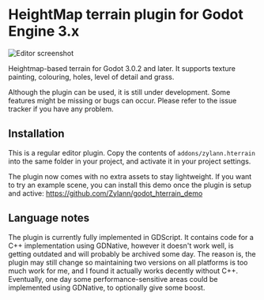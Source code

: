 HeightMap terrain plugin for Godot Engine 3.x
================================================

![Editor screenshot](https://zylannprods.fr/images/godot/plugins/hterrain/screenshots/2018_04_02.png)

Heightmap-based terrain for Godot 3.0.2 and later.
It supports texture painting, colouring, holes, level of detail and grass.

Although the plugin can be used, it is still under development. Some features might be missing or bugs can occur.
Please refer to the issue tracker if you have any problem.


Installation
--------------

This is a regular editor plugin.
Copy the contents of `addons/zylann.hterrain` into the same folder in your project, and activate it in your project settings.

The plugin now comes with no extra assets to stay lightweight.
If you want to try an example scene, you can install this demo once the plugin is setup and active:
https://github.com/Zylann/godot_hterrain_demo


Language notes
----------------------

The plugin is currently fully implemented in GDScript.
It contains code for a C++ implementation using GDNative, however it doesn't work well, is getting outdated and will probably be archived some day.
The reason is, the plugin may still change so maintaining two versions on all platforms is too much work for me, and I found it actually works decently without C++.
Eventually, one day some performance-sensitive areas could be implemented using GDNative, to optionally give some boost.
